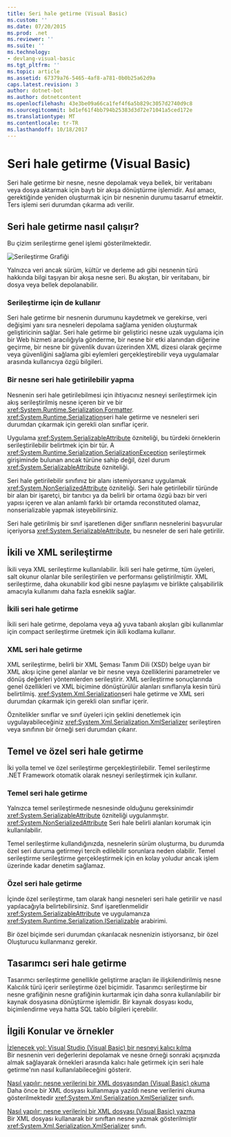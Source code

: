 ```yaml
---
title: Seri hale getirme (Visual Basic)
ms.custom: ''
ms.date: 07/20/2015
ms.prod: .net
ms.reviewer: ''
ms.suite: ''
ms.technology:
- devlang-visual-basic
ms.tgt_pltfrm: ''
ms.topic: article
ms.assetid: 67379a76-5465-4af8-a781-0b0b25a62d9a
caps.latest.revision: 3
author: dotnet-bot
ms.author: dotnetcontent
ms.openlocfilehash: 43e3be09a66ca1fef4f6a5b829c3057d2740d9c8
ms.sourcegitcommit: bd1ef61f4bb794b25383d3d72e71041a5ced172e
ms.translationtype: MT
ms.contentlocale: tr-TR
ms.lasthandoff: 10/18/2017
---
```

# <a name="serialization-visual-basic"></a>Seri hale getirme (Visual Basic)
Seri hale getirme bir nesne, nesne depolamak veya bellek, bir veritabanı veya dosya aktarmak için baytı bir akışa dönüştürme işlemidir. Asıl amacı, gerektiğinde yeniden oluşturmak için bir nesnenin durumu tasarruf etmektir. Ters işlemi seri durumdan çıkarma adı verilir.  
  
## <a name="how-serialization-works"></a>Seri hale getirme nasıl çalışır?  
 Bu çizim serileştirme genel işlemi gösterilmektedir.  
  
 ![Serileştirme Grafiği](../../../../csharp/programming-guide/concepts/serialization/media/serialization.gif "seri hale getirme")  
  
 Yalnızca veri ancak sürüm, kültür ve derleme adı gibi nesnenin türü hakkında bilgi taşıyan bir akışa nesne seri. Bu akıştan, bir veritabanı, bir dosya veya bellek depolanabilir.  
  
### <a name="uses-for-serialization"></a>Serileştirme için de kullanır  
 Seri hale getirme bir nesnenin durumunu kaydetmek ve gerekirse, veri değişimi yanı sıra nesneleri depolama sağlama yeniden oluşturmak geliştiricinin sağlar. Seri hale getirme bir geliştirici nesne uzak uygulama için bir Web hizmeti aracılığıyla gönderme, bir nesne bir etki alanından diğerine geçirme, bir nesne bir güvenlik duvarı üzerinden XML dizesi olarak geçirme veya güvenliğini sağlama gibi eylemleri gerçekleştirebilir veya uygulamalar arasında kullanıcıya özgü bilgileri.  
  
### <a name="making-an-object-serializable"></a>Bir nesne seri hale getirilebilir yapma  
 Nesnenin seri hale getirilebilmesi için ihtiyacınız nesneyi serileştirmek için akış serileştirilmiş nesne içeren bir ve bir <xref:System.Runtime.Serialization.Formatter>. <xref:System.Runtime.Serialization>seri hale getirme ve nesneleri seri durumdan çıkarmak için gerekli olan sınıflar içerir.  
  
 Uygulama <xref:System.SerializableAttribute> özniteliği, bu türdeki örneklerin serileştirilebilir belirtmek için bir tür. A <xref:System.Runtime.Serialization.SerializationException> serileştirmek girişiminde bulunan ancak türüne sahip değil, özel durum <xref:System.SerializableAttribute> özniteliği.  
  
 Seri hale getirilebilir sınıfınız bir alanı istemiyorsanız uygulamak <xref:System.NonSerializedAttribute> özniteliği. Seri hale getirilebilir türünde bir alan bir işaretçi, bir tanıtıcı ya da belirli bir ortama özgü bazı bir veri yapısı içeren ve alan anlamlı farklı bir ortamda reconstituted olamaz, nonserializable yapmak isteyebilirsiniz.  
  
 Seri hale getirilmiş bir sınıf işaretlenen diğer sınıfların nesnelerini başvurular içeriyorsa <xref:System.SerializableAttribute>, bu nesneler de seri hale getirilir.  
  
## <a name="binary-and-xml-serialization"></a>İkili ve XML serileştirme  
 İkili veya XML serileştirme kullanılabilir. İkili seri hale getirme, tüm üyeleri, salt okunur olanlar bile serileştirilen ve performansı geliştirilmiştir. XML serileştirme, daha okunabilir kod gibi nesne paylaşımı ve birlikte çalışabilirlik amacıyla kullanımı daha fazla esneklik sağlar.  
  
### <a name="binary-serialization"></a>İkili seri hale getirme  
 İkili seri hale getirme, depolama veya ağ yuva tabanlı akışları gibi kullanımlar için compact serileştirme üretmek için ikili kodlama kullanır.  
  
### <a name="xml-serialization"></a>XML seri hale getirme  
 XML serileştirme, belirli bir XML Şeması Tanım Dili (XSD) belge uyan bir XML akışı içine genel alanlar ve bir nesne veya özelliklerini parametreler ve dönüş değerleri yöntemlerden serileştirir. XML serileştirme sonuçlarında genel özellikleri ve XML biçimine dönüştürülür alanları sınıflarıyla kesin türü belirtilmiş. <xref:System.Xml.Serialization>seri hale getirme ve XML seri durumdan çıkarmak için gerekli olan sınıflar içerir.  
  
 Öznitelikler sınıflar ve sınıf üyeleri için şeklini denetlemek için uygulayabileceğiniz <xref:System.Xml.Serialization.XmlSerializer> serileştiren veya sınıfının bir örneği seri durumdan çıkarır.  
  
## <a name="basic-and-custom-serialization"></a>Temel ve özel seri hale getirme  
 İki yolla temel ve özel serileştirme gerçekleştirilebilir. Temel serileştirme .NET Framework otomatik olarak nesneyi serileştirmek için kullanır.  
  
### <a name="basic-serialization"></a>Temel seri hale getirme  
 Yalnızca temel serileştirmede nesnesinde olduğunu gereksinimdir <xref:System.SerializableAttribute> özniteliği uygulanmıştır. <xref:System.NonSerializedAttribute> Seri hale belirli alanları korumak için kullanılabilir.  
  
 Temel serileştirme kullandığınızda, nesnelerin sürüm oluşturma, bu durumda özel seri duruma getirmeyi tercih edilebilir sorunlara neden olabilir. Temel serileştirme serileştirme gerçekleştirmek için en kolay yoludur ancak işlem üzerinde kadar denetim sağlamaz.  
  
### <a name="custom-serialization"></a>Özel seri hale getirme  
 İçinde özel serileştirme, tam olarak hangi nesneleri seri hale getirilir ve nasıl yapılacağıyla belirtebilirsiniz. Sınıf işaretlenmelidir <xref:System.SerializableAttribute> ve uygulamanıza <xref:System.Runtime.Serialization.ISerializable> arabirimi.  
  
 Bir özel biçimde seri durumdan çıkarılacak nesnenizin istiyorsanız, bir özel Oluşturucu kullanmanız gerekir.  
  
## <a name="designer-serialization"></a>Tasarımcı seri hale getirme  
 Tasarımcı serileştirme genellikle geliştirme araçları ile ilişkilendirilmiş nesne Kalıcılık türü içerir serileştirme özel biçimidir. Tasarımcı serileştirme bir nesne grafiğinin nesne grafiğinin kurtarmak için daha sonra kullanılabilir bir kaynak dosyasına dönüştürme işlemidir. Bir kaynak dosyası kodu, biçimlendirme veya hatta SQL tablo bilgileri içerebilir.  
  
##  <a name="BKMK_RelatedTopics"></a>İlgili Konular ve örnekler  
 [İzlenecek yol: Visual Studio (Visual Basic) bir nesneyi kalıcı kılma](../../../../visual-basic/programming-guide/concepts/serialization/walkthrough-persisting-an-object-in-visual-studio.md)  
 Bir nesnenin veri değerlerini depolamak ve nesne örneği sonraki açışınızda almak sağlayarak örnekleri arasında kalıcı hale getirmek için seri hale getirme'nın nasıl kullanılabileceğini gösterir.  
  
 [Nasıl yapılır: nesne verilerini bir XML dosyasından (Visual Basic) okuma](../../../../visual-basic/programming-guide/concepts/serialization/how-to-read-object-data-from-an-xml-file.md)  
 Daha önce bir XML dosyası kullanmaya yazıldı nesne verilerini okuma gösterilmektedir <xref:System.Xml.Serialization.XmlSerializer> sınıfı.  
  
 [Nasıl yapılır: nesne verilerini bir XML dosyası (Visual Basic) yazma](../../../../visual-basic/programming-guide/concepts/serialization/how-to-write-object-data-to-an-xml-file.md)  
 Bir XML dosyası kullanarak bir sınıftan nesne yazmak gösterilmiştir <xref:System.Xml.Serialization.XmlSerializer> sınıfı.
